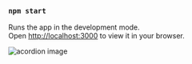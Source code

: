 ### `npm start`

Runs the app in the development mode.\
Open [http://localhost:3000](http://localhost:3000) to view it in your browser.

![acordion image](https://user-images.githubusercontent.com/61209846/171412574-d3e07f0b-74aa-4503-84bd-171e048c0b1f.png)
